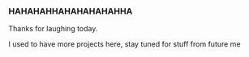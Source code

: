 ### HAHAHAHHAHAHAHAHAHHA
Thanks for laughing today. 

I used to have more projects here, stay tuned for stuff from future me
